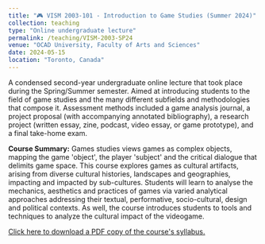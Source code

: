 ```yaml
---
title: "🎮 VISM 2003-101 - Introduction to Game Studies (Summer 2024)"
collection: teaching
type: "Online undergraduate lecture"
permalink: /teaching/VISM-2003-SP24
venue: "OCAD University, Faculty of Arts and Sciences"
date: 2024-05-15
location: "Toronto, Canada"
---
```


A condensed second-year undergraduate online lecture that took place during the Spring/Summer semester. Aimed at introducing students to the field of game studies and the many different subfields and methodologies that compose it. Assessment methods included a game analysis journal, a project proposal (with accompanying annotated bibliography), a research project (written essay, zine, podcast, video essay, or game prototype), and a final take-home exam.

<b>Course Summary:</b> Games studies views games as complex objects, mapping the game 'object', the player 'subject' and the critical dialogue that delimits game space. This course explores games as cultural artifacts, arising from diverse cultural histories, landscapes and geographies, impacting and impacted by sub-cultures. Students will learn to analyse the mechanics, aesthetics and practices of games via varied analytical approaches addressing their textual, performative, socio-cultural, design and political contexts. As well, the course introduces students to tools and techniques to analyze the cultural impact of the videogame.

[Click here to download a PDF copy of the course's syllabus.](VISM-2003-101-S24.pdf)
